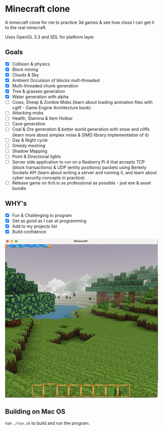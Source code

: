 # Minecraft clone

A minecraft clone for me to practice 3d games & see how close I can get it to the real minecraft.

Uses OpenGL 3.3 and SDL for platform layer.

## Goals
- [x] Collision & physics
- [x] Block mining
- [x] Clouds & Sky 
- [x] Ambient Occulsion of blocks mult-threaded
- [x] Multi-threaded chunk generation
- [x] Tree & grasses generation
- [x] Water generation with alpha 
- [ ] Cows, Sheep & Zombie Mobs (learn about loading animation files with cgltf - Game Engine Architecture book)
- [ ] Attacking mobs 
- [ ] Health, Stamina & Item Hotbar
- [ ] Cave generation
- [ ] Coal & Ore generation & better world generation with snow and cliffs (learn more about simplex noise & SIMD library implementation of it)
- [ ] Day & Night cycle
- [ ] Greedy meshing
- [ ] Shadow Mapping
- [ ] Point & Directional lights
- [ ] Server side application to run on a Rasberry Pi 4 that accepts TCP (block transactions) & UDP (entity positions) packets using Berkely Sockets API (learn about writing a server and running it, and learn about cyber security concepts in practice)
- [ ] Release game on itch.io as professional as possible - just exe & asset bundle 

## WHY's
- [x] Fun & Challenging to program
- [x] Get as good as I can at programming
- [x] Add to my projects list
- [x] Build confidence

![](screenshot2.png) 

## Building on Mac OS
run ```./run.sh``` to build and run the program. 

